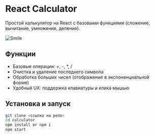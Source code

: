 # React Calculator

Простой калькулятор на React с базовыми функциями (сложение, вычитание, умножение, деление).

![Smile](images/smile.jpg)

## Функции
- Базовые операции: +, -, *, /
- Очистка и удаление последнего символа
- Обработка больших чисел (отображение в экспоненциальной форме)
- Удобный UX: поддержка клавиатуры и клика мышью

## Установка и запуск

```bash
git clone <ссылка на репо>
cd culculator
npm install or npm i
npm start

